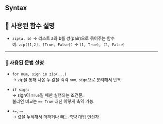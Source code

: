 ## Syntax

## 🔹 사용된 함수 설명
- `zip(a, b)` → 리스트 a와 b를 쌍(pair)으로 묶어주는 함수  
  예: `zip([1,2], [True, False])` → `(1, True), (2, False)`

---

### 🔹 사용된 문법 설명

- `for num, sign in zip(...)`  
  → zip을 통해 나온 두 값을 각각 `num`, `sign`으로 분리해서 반복

- `if sign:`  
  → sign이 `True`일 때만 실행되는 조건문.  
    불리언 비교는 `== True` 대신 이렇게 축약 가능.

- `+=`, `-=`  
  → 값을 누적해서 더하거나 빼는 축약 대입 연산자
